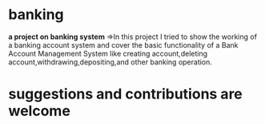 # banking
**a project on banking system**
=>In this project I tried to show the working of a banking account system and 
cover the basic functionality of a Bank Account Management System 
like creating account,deleting account,withdrawing,depositing,and other banking operation.
# suggestions and contributions are welcome
